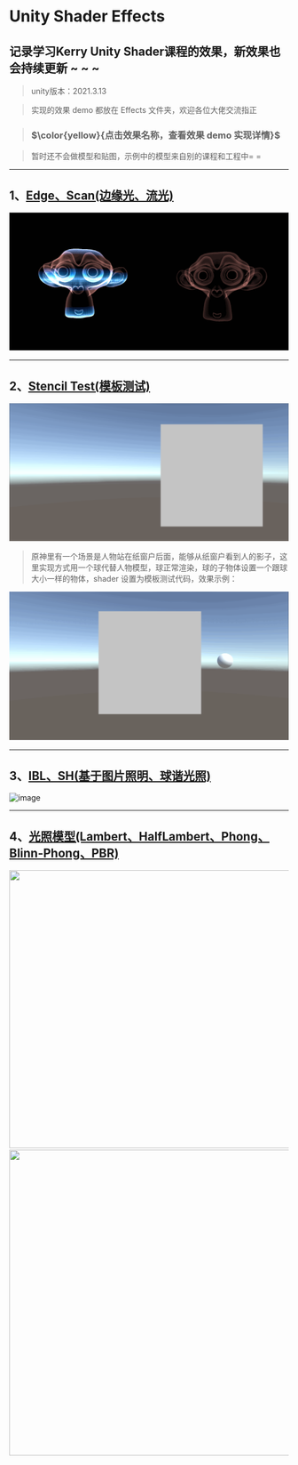 # Unity Shader Effects
## 记录学习Kerry Unity Shader课程的效果，新效果也会持续更新 ~ ~ ~

> unity版本：2021.3.13

> 实现的效果 demo 都放在 Effects 文件夹，欢迎各位大佬交流指正

> ### $\color{yellow}{点击效果名称，查看效果 demo 实现详情}$

> 暂时还不会做模型和贴图，示例中的模型来自别的课程和工程中= =
---

## 1、[Edge、Scan(边缘光、流光)](https://github.com/Ared521/UnityShader/tree/main/Assets/Effects/1_Scan%20&%20Edge)
![img](https://github.com/Ared521/UnityShader/blob/main/Assets/Resources/README_gif/Edge%26Scan.gif)

---
## 2、[Stencil Test(模板测试)](https://github.com/Ared521/UnityShader/tree/main/Assets/Effects/2_Stencil%20Test)
![img](https://github.com/Ared521/UnityShader/blob/main/Assets/Resources/README_gif/StencilTest_1.gif)

> 原神里有一个场景是人物站在纸窗户后面，能够从纸窗户看到人的影子，这里实现方式用一个球代替人物模型，球正常渲染，球的子物体设置一个跟球大小一样的物体，shader 设置为模板测试代码，效果示例：

![img](https://github.com/Ared521/UnityShader/blob/main/Assets/Resources/README_gif/StencilTest_2.gif)

---
## 3、[IBL、SH(基于图片照明、球谐光照)](https://github.com/Ared521/UnityShader/tree/main/Assets/Effects/4_IBL%26SH)
![image](https://user-images.githubusercontent.com/104584816/201355414-ce565b4b-5ee5-4de8-82b0-d1a5d5a1ecc9.png)

---
## 4、[光照模型(Lambert、HalfLambert、Phong、Blinn-Phong、PBR)](https://github.com/Ared521/UnityShader/tree/main/Assets/FengLL_Book/6%20%26%209%20%26%2018_LightingModel)
<div align=center>
<img src="https://user-images.githubusercontent.com/104584816/203103796-307390d9-75d9-4a77-9c47-65f97845b05f.png" width="1000" height="500">
</div>
<div align=center>
<img src="https://user-images.githubusercontent.com/104584816/203108511-1f5006c9-5b03-4113-a78a-9bd57ff937d9.gif" width="1000" height="550">
</div>






